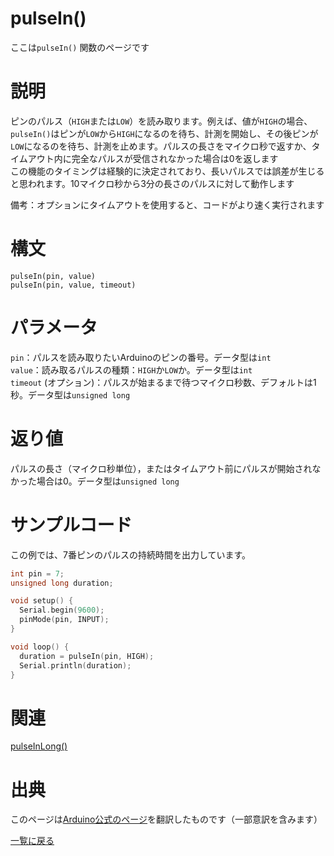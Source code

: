 # pulseIn()

ここは`pulseIn()` 関数のページです

# 説明

ピンのパルス（`HIGH`または`LOW`）を読み取ります。例えば、値が`HIGH`の場合、`pulseIn()`はピンが`LOW`から`HIGH`になるのを待ち、計測を開始し、その後ピンが`LOW`になるのを待ち、計測を止めます。パルスの長さをマイクロ秒で返すか、タイムアウト内に完全なパルスが受信されなかった場合は0を返します  
この機能のタイミングは経験的に決定されており、長いパルスでは誤差が生じると思われます。10マイクロ秒から3分の長さのパルスに対して動作します

備考：オプションにタイムアウトを使用すると、コードがより速く実行されます

# 構文

`pulseIn(pin, value)`  
`pulseIn(pin, value, timeout)`  

# パラメータ

`pin`：パルスを読み取りたいArduinoのピンの番号。データ型は`int`  
`value`：読み取るパルスの種類：`HIGH`か`LOW`か。データ型は`int`  
`timeout` (オプション)：パルスが始まるまで待つマイクロ秒数、デフォルトは1秒。データ型は`unsigned long`

# 返り値

パルスの長さ（マイクロ秒単位），またはタイムアウト前にパルスが開始されなかった場合は0。データ型は`unsigned long`

# サンプルコード

この例では、7番ピンのパルスの持続時間を出力しています。

```cpp
int pin = 7;
unsigned long duration;

void setup() {
  Serial.begin(9600);
  pinMode(pin, INPUT);
}

void loop() {
  duration = pulseIn(pin, HIGH);
  Serial.println(duration);
}
```

# 関連

[pulseInLong()](./../pulseInLong)  

# 出典

このページは[Arduino公式のページ](https://www.arduino.cc/reference/en/language/functions/advanced-io/pulsein/)を翻訳したものです（一部意訳を含みます）

[一覧に戻る](https://docs.nchlab.net/Arduino/ref/)  
